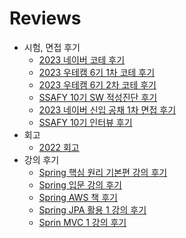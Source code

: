 # Reviews

- 시험, 면접 후기
  - [2023 네이버 코테 후기](/contents/2023-04/2023-04-15.md)
  - [2023 우테캠 6기 1차 코테 후기](/contents/2023-05/2023-05-06.md)
  - [2023 우테캠 6기 2차 코테 후기](/contents/2023-05/2023-05-13.md)
  - [SSAFY 10기 SW 적성진단 후기](/contents/2023-05/2023-05-21.md)
  - [2023 네이버 신입 공채 1차 면접 후기](/contents/2023-05/2023-05-22.md)
  - [SSAFY 10기 인터뷰 후기](/contents/2023-06/2023-06-09.md)
- 회고
  - [2022 회고](/contents/2022-12/2022-12-31.md)
- 강의 후기
  - [Spring 핵심 원리 기본편 강의 후기](/contents/2023-04/2023-04-09.md)
  - [Spring 입문 강의 후기](/contents/2023-04/2023-04-10.md)
  - [Spring AWS 책 후기](/contents/2023-04/2023-04-11.md)
  - [Spring JPA 활용 1 강의 후기](/contents/2023-04/2023-04-25.md)
  - [Sprin MVC 1 강의 후기](/contents/2023-05/2023-05-16.md)
